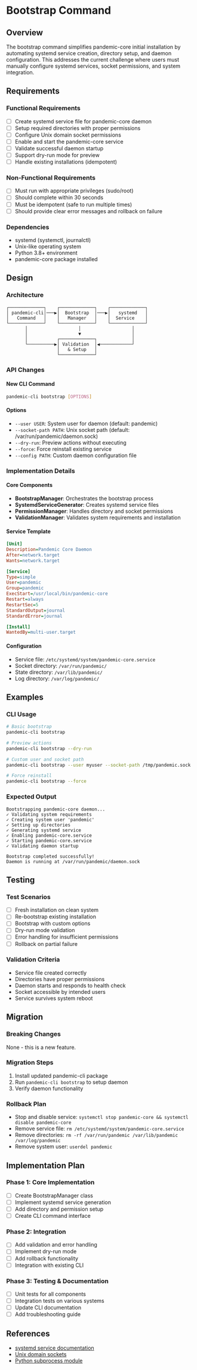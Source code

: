 # Bootstrap Command

## Overview

The bootstrap command simplifies pandemic-core initial installation by automating systemd service creation, directory setup, and daemon configuration. This addresses the current challenge where users must manually configure systemd services, socket permissions, and system integration.

## Requirements

### Functional Requirements
- [ ] Create systemd service file for pandemic-core daemon
- [ ] Setup required directories with proper permissions
- [ ] Configure Unix domain socket permissions
- [ ] Enable and start the pandemic-core service
- [ ] Validate successful daemon startup
- [ ] Support dry-run mode for preview
- [ ] Handle existing installations (idempotent)

### Non-Functional Requirements
- [ ] Must run with appropriate privileges (sudo/root)
- [ ] Should complete within 30 seconds
- [ ] Must be idempotent (safe to run multiple times)
- [ ] Should provide clear error messages and rollback on failure

### Dependencies
- systemd (systemctl, journalctl)
- Unix-like operating system
- Python 3.8+ environment
- pandemic-core package installed

## Design

### Architecture

```
┌─────────────┐    ┌─────────────┐    ┌─────────────┐
│ pandemic-cli│───▶│  Bootstrap  │───▶│   systemd   │
│   Command   │    │   Manager   │    │  Service    │
└─────────────┘    └─────────────┘    └─────────────┘
       │                   │                   │
       │                   ▼                   │
       │           ┌─────────────┐             │
       └──────────▶│ Validation  │◀────────────┘
                   │   & Setup   │
                   └─────────────┘
```

### API Changes

#### New CLI Command
```bash
pandemic-cli bootstrap [OPTIONS]
```

#### Options
- `--user USER`: System user for daemon (default: pandemic)
- `--socket-path PATH`: Unix socket path (default: /var/run/pandemic/daemon.sock)
- `--dry-run`: Preview actions without executing
- `--force`: Force reinstall existing service
- `--config PATH`: Custom daemon configuration file

### Implementation Details

#### Core Components
- **BootstrapManager**: Orchestrates the bootstrap process
- **SystemdServiceGenerator**: Creates systemd service files
- **PermissionManager**: Handles directory and socket permissions
- **ValidationManager**: Validates system requirements and installation

#### Service Template
```ini
[Unit]
Description=Pandemic Core Daemon
After=network.target
Wants=network.target

[Service]
Type=simple
User=pandemic
Group=pandemic
ExecStart=/usr/local/bin/pandemic-core
Restart=always
RestartSec=5
StandardOutput=journal
StandardError=journal

[Install]
WantedBy=multi-user.target
```

#### Configuration
- Service file: `/etc/systemd/system/pandemic-core.service`
- Socket directory: `/var/run/pandemic/`
- State directory: `/var/lib/pandemic/`
- Log directory: `/var/log/pandemic/`

## Examples

### CLI Usage
```bash
# Basic bootstrap
pandemic-cli bootstrap

# Preview actions
pandemic-cli bootstrap --dry-run

# Custom user and socket path
pandemic-cli bootstrap --user myuser --socket-path /tmp/pandemic.sock

# Force reinstall
pandemic-cli bootstrap --force
```

### Expected Output
```
Bootstrapping pandemic-core daemon...
✓ Validating system requirements
✓ Creating system user 'pandemic'
✓ Setting up directories
✓ Generating systemd service
✓ Enabling pandemic-core.service
✓ Starting pandemic-core.service
✓ Validating daemon startup

Bootstrap completed successfully!
Daemon is running at /var/run/pandemic/daemon.sock
```

## Testing

### Test Scenarios
- [ ] Fresh installation on clean system
- [ ] Re-bootstrap existing installation
- [ ] Bootstrap with custom options
- [ ] Dry-run mode validation
- [ ] Error handling for insufficient permissions
- [ ] Rollback on partial failure

### Validation Criteria
- Service file created correctly
- Directories have proper permissions
- Daemon starts and responds to health check
- Socket accessible by intended users
- Service survives system reboot

## Migration

### Breaking Changes
None - this is a new feature.

### Migration Steps
1. Install updated pandemic-cli package
2. Run `pandemic-cli bootstrap` to setup daemon
3. Verify daemon functionality

### Rollback Plan
- Stop and disable service: `systemctl stop pandemic-core && systemctl disable pandemic-core`
- Remove service file: `rm /etc/systemd/system/pandemic-core.service`
- Remove directories: `rm -rf /var/run/pandemic /var/lib/pandemic /var/log/pandemic`
- Remove system user: `userdel pandemic`

## Implementation Plan

### Phase 1: Core Implementation
- [ ] Create BootstrapManager class
- [ ] Implement systemd service generation
- [ ] Add directory and permission setup
- [ ] Create CLI command interface

### Phase 2: Integration
- [ ] Add validation and error handling
- [ ] Implement dry-run mode
- [ ] Add rollback functionality
- [ ] Integration with existing CLI

### Phase 3: Testing & Documentation
- [ ] Unit tests for all components
- [ ] Integration tests on various systems
- [ ] Update CLI documentation
- [ ] Add troubleshooting guide

## References

- [systemd service documentation](https://www.freedesktop.org/software/systemd/man/systemd.service.html)
- [Unix domain sockets](https://man7.org/linux/man-pages/man7/unix.7.html)
- [Python subprocess module](https://docs.python.org/3/library/subprocess.html)